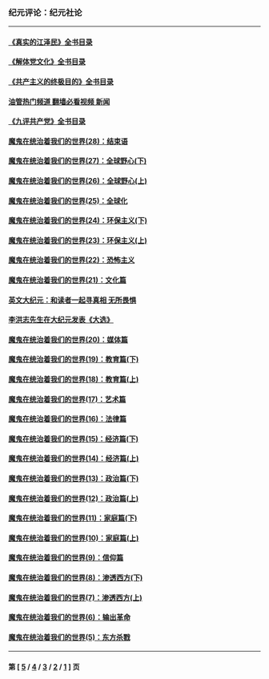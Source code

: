 ### 纪元评论：纪元社论
---
#### [《真实的江泽民》全书目录](../../pages/nsc422/n13721399.md?11130330) 
#### [《解体党文化》全书目录](../../pages/nsc422/n13721157.md?11130330) 
#### [《共产主义的终极目的》全书目录](../../pages/nsc422/n13721048.md?11130330) 
#### [油管热门频道 翻墙必看视频 新闻](ok?11130330)
#### [《九评共产党》全书目录](../../pages/nsc422/n13708085.md?11130330) 
#### [魔鬼在统治着我们的世界(28)：结束语](../../pages/nsc422/n10936246.md?11130330) 
#### [魔鬼在统治着我们的世界(27)：全球野心(下)](../../pages/nsc422/n10928319.md?11130330) 
#### [魔鬼在统治着我们的世界(26)：全球野心(上)](../../pages/nsc422/n10900318.md?11130330) 
#### [魔鬼在统治着我们的世界(25)：全球化](../../pages/nsc422/n10788205.md?11130330) 
#### [魔鬼在统治着我们的世界(24)：环保主义(下)](../../pages/nsc422/n10695307.md?11130330) 
#### [魔鬼在统治着我们的世界(23)：环保主义(上)](../../pages/nsc422/n10688613.md?11130330) 
#### [魔鬼在统治着我们的世界(22)：恐怖主义](../../pages/nsc422/n10614727.md?11130330) 
#### [魔鬼在统治着我们的世界(21)：文化篇](../../pages/nsc422/n10597706.md?11130330) 
#### [英文大纪元：和读者一起寻真相 无所畏惧](../../pages/nsc422/n12542027.md?11130330) 
#### [李洪志先生在大纪元发表《大选》](../../pages/nsc422/n12534746.md?11130330) 
#### [魔鬼在统治着我们的世界(20)：媒体篇](../../pages/nsc422/n10586579.md?11130330) 
#### [魔鬼在统治着我们的世界(19)：教育篇(下)](../../pages/nsc422/n10564808.md?11130330) 
#### [魔鬼在统治着我们的世界(18)：教育篇(上)](../../pages/nsc422/n10526970.md?11130330) 
#### [魔鬼在统治着我们的世界(17)：艺术篇](../../pages/nsc422/n10499093.md?11130330) 
#### [魔鬼在统治着我们的世界(16)：法律篇](../../pages/nsc422/n10485969.md?11130330) 
#### [魔鬼在统治着我们的世界(15)：经济篇(下)](../../pages/nsc422/n10469975.md?11130330) 
#### [魔鬼在统治着我们的世界(14)：经济篇(上)](../../pages/nsc422/n10457370.md?11130330) 
#### [魔鬼在统治着我们的世界(13)：政治篇(下)](../../pages/nsc422/n10448270.md?11130330) 
#### [魔鬼在统治着我们的世界(12)：政治篇(上)](../../pages/nsc422/n10444576.md?11130330) 
#### [魔鬼在统治着我们的世界(11)：家庭篇(下)](../../pages/nsc422/n10440961.md?11130330) 
#### [魔鬼在统治着我们的世界(10)：家庭篇(上)](../../pages/nsc422/n10435448.md?11130330) 
#### [魔鬼在统治着我们的世界(9)：信仰篇](../../pages/nsc422/n10432159.md?11130330) 
#### [魔鬼在统治着我们的世界(8)：渗透西方(下)](../../pages/nsc422/n10429603.md?11130330) 
#### [魔鬼在统治着我们的世界(7)：渗透西方(上)](../../pages/nsc422/n10426013.md?11130330) 
#### [魔鬼在统治着我们的世界(6)：输出革命](../../pages/nsc422/n10421536.md?11130330) 
#### [魔鬼在统治着我们的世界(5)：东方杀戮](../../pages/nsc422/n10417707.md?11130330) 

---
#### 第 [ [5](./5.md?11130330) / [4](./4.md?11130330) / [3](./3.md?11130330) / [2](./2.md?11130330) / [1](./1.md?11130330) ] 页
